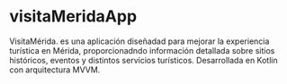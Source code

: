 # visitaMeridaApp
VisitaMérida. es una aplicación diseñadad para mejorar la experiencia turística en Mérida, proporcionadndo información detallada sobre sitios históricos, eventos y distintos servicios turísticos. Desarrollada en Kotlin con arquitectura MVVM.
